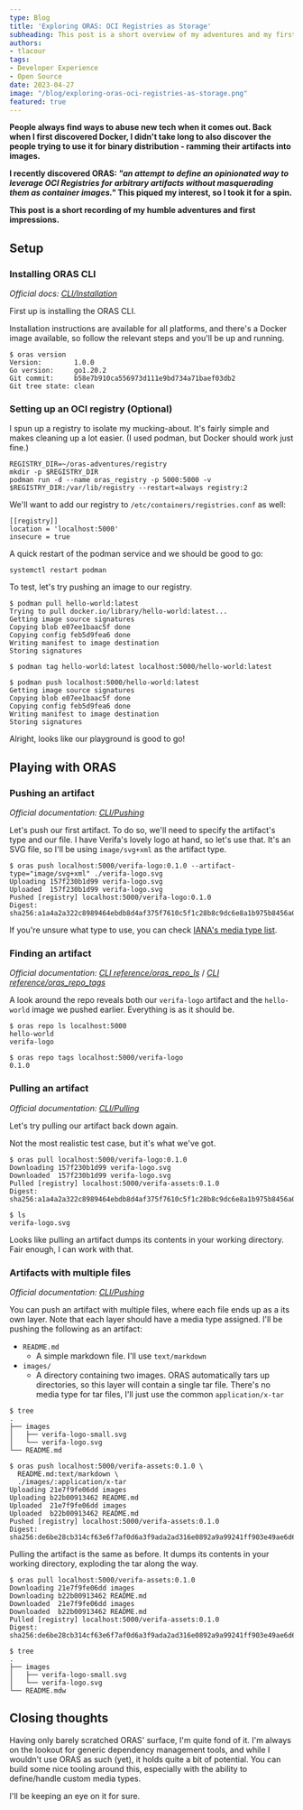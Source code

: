 ```yaml
---
type: Blog
title: 'Exploring ORAS: OCI Registries as Storage'
subheading: This post is a short overview of my adventures and my first impressions of ORAS.
authors:
- tlacour
tags:
- Developer Experience
- Open Source
date: 2023-04-27
image: "/blog/exploring-oras-oci-registries-as-storage.png"
featured: true
---
```


**People always find ways to abuse new tech when it comes out. Back when I first discovered Docker, I didn't take long to also discover the people trying to use it for binary distribution - ramming their artifacts into images.**

**I recently discovered ORAS: *"an attempt to define an opinionated way to leverage OCI Registries for arbitrary artifacts without masquerading them as container images."* This piqued my interest, so I took it for a spin.**

**This post is a short recording of my humble adventures and first impressions.**

## Setup

### Installing ORAS CLI

*Official docs: [CLI/Installation](https://oras.land/docs/cli/installation/)*

First up is installing the ORAS CLI.

Installation instructions are available for all platforms, and there's a Docker image available, so follow the relevant steps and you'll be up and running.

```
$ oras version
Version:        1.0.0
Go version:     go1.20.2
Git commit:     b58e7b910ca556973d111e9bd734a71baef03db2
Git tree state: clean
```

### Setting up an OCI registry (Optional)

I spun up a registry to isolate my mucking-about.
It's fairly simple and makes cleaning up a lot easier.
(I used podman, but Docker should work just fine.)

```
REGISTRY_DIR=~/oras-adventures/registry
mkdir -p $REGISTRY_DIR
podman run -d --name oras_registry -p 5000:5000 -v $REGISTRY_DIR:/var/lib/registry --restart=always registry:2
```

We'll want to add our registry to `/etc/containers/registries.conf` as well:

```
[[registry]]
location = 'localhost:5000'
insecure = true
```

A quick restart of the podman service and we should be good to go:

```
systemctl restart podman
```

To test, let's try pushing an image to our registry.

```
$ podman pull hello-world:latest
Trying to pull docker.io/library/hello-world:latest...
Getting image source signatures
Copying blob e07ee1baac5f done
Copying config feb5d9fea6 done
Writing manifest to image destination
Storing signatures

$ podman tag hello-world:latest localhost:5000/hello-world:latest

$ podman push localhost:5000/hello-world:latest
Getting image source signatures
Copying blob e07ee1baac5f done
Copying config feb5d9fea6 done
Writing manifest to image destination
Storing signatures
```

Alright, looks like our playground is good to go!

## Playing with ORAS

### Pushing an artifact

*Official documentation: [CLI/Pushing](https://oras.land/docs/CLI/pushing)*

Let's push our first artifact.
To do so, we'll need to specify the artifact's type and our file.
I have Verifa's lovely logo at hand, so let's use that.
It's an SVG file, so I'll be using `image/svg+xml` as the artifact type.

```
$ oras push localhost:5000/verifa-logo:0.1.0 --artifact-type="image/svg+xml" ./verifa-logo.svg
Uploading 157f230b1d99 verifa-logo.svg
Uploaded  157f230b1d99 verifa-logo.svg
Pushed [registry] localhost:5000/verifa-logo:0.1.0
Digest: sha256:a1a4a2a322c8989464ebdb8d4af375f7610c5f1c28b8c9dc6e8a1b975b8456a0
```

If you're unsure what type to use, you can check [IANA's media type list](https://www.iana.org/assignments/media-types/media-types.xhtml).

### Finding an artifact

*Official documentation:* *[CLI reference/oras_repo_ls](https://oras.land/docs/cli_reference/oras_repo_ls/)* / *[CLI reference/oras_repo_tags](https://oras.land/docs/cli_reference/oras_repo_tags/)*

A look around the repo reveals both our `verifa-logo` artifact and the `hello-world` image we pushed earlier. Everything is as it should be.

```
$ oras repo ls localhost:5000
hello-world
verifa-logo

$ oras repo tags localhost:5000/verifa-logo
0.1.0
```

### Pulling an artifact

*Official documentation: [CLI/Pulling](https://oras.land/docs/cli/pulling/)*

Let's try pulling our artifact back down again.

Not the most realistic test case, but it's what we've got.

```
$ oras pull localhost:5000/verifa-logo:0.1.0
Downloading 157f230b1d99 verifa-logo.svg
Downloaded  157f230b1d99 verifa-logo.svg
Pulled [registry] localhost:5000/verifa-assets:0.1.0
Digest: sha256:a1a4a2a322c8989464ebdb8d4af375f7610c5f1c28b8c9dc6e8a1b975b8456a0

$ ls
verifa-logo.svg
```

Looks like pulling an artifact dumps its contents in your working directory. Fair enough, I can work with that.

### Artifacts with multiple files

*Official documentation: [CLI/Pushing](https://oras.land/docs/CLI/pushing#pushing-artifacts-with-multiple-files)*

You can push an artifact with multiple files, where each file ends up as a its own layer.
Note that each layer should have a media type assigned.
I'll be pushing the following as an artifact:

- `README.md`
  - A simple markdown file. I'll use `text/markdown`
- `images/`
  - A directory containing two images. ORAS automatically tars up directories, so this layer will contain a single tar file. There's no media type for tar files, I'll just use the common `application/x-tar`

```
$ tree
.
├── images
│   ├── verifa-logo-small.svg
│   └── verifa-logo.svg
└── README.md

$ oras push localhost:5000/verifa-assets:0.1.0 \
  README.md:text/markdown \
  ./images/:application/x-tar
Uploading 21e7f9fe06dd images
Uploading b22b00913462 README.md
Uploaded  21e7f9fe06dd images
Uploaded  b22b00913462 README.md
Pushed [registry] localhost:5000/verifa-assets:0.1.0
Digest: sha256:de6be28cb314cf63e6f7af0d6a3f9ada2ad316e0892a9a99241ff903e49ae6d6
```

Pulling the artifact is the same as before.
It dumps its contents in your working directory, exploding the tar along the way.

```
$ oras pull localhost:5000/verifa-assets:0.1.0
Downloading 21e7f9fe06dd images
Downloading b22b00913462 README.md
Downloaded  21e7f9fe06dd images
Downloaded  b22b00913462 README.md
Pulled [registry] localhost:5000/verifa-assets:0.1.0
Digest: sha256:de6be28cb314cf63e6f7af0d6a3f9ada2ad316e0892a9a99241ff903e49ae6d6

$ tree
.
├── images
│   ├── verifa-logo-small.svg
│   └── verifa-logo.svg
└── README.mdw
```

## Closing thoughts

Having only barely scratched ORAS' surface, I'm quite fond of it.
I'm always on the lookout for generic dependency management tools, and while I wouldn't use ORAS as such (yet), it holds quite a bit of potential. You can build some nice tooling around this, especially with the ability to define/handle custom media types.

I'll be keeping an eye on it for sure.
